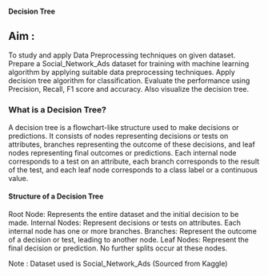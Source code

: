 #### Decision Tree
## Aim :
To study and apply Data Preprocessing techniques on given dataset. Prepare a Social_Network_Ads dataset for training with machine learning algorithm by applying suitable data preprocessing techniques. Apply decision tree algorithm for classification. Evaluate the performance using Precision, Recall, F1 score and accuracy. Also visualize the decision tree.

### What is a Decision Tree?
A decision tree is a flowchart-like structure used to make decisions or predictions. It consists of nodes representing decisions or tests on attributes, branches representing the outcome of these decisions, and leaf nodes representing final outcomes or predictions. Each internal node corresponds to a test on an attribute, each branch corresponds to the result of the test, and each leaf node corresponds to a class label or a continuous value.

#### Structure of a Decision Tree
Root Node: Represents the entire dataset and the initial decision to be made.
Internal Nodes: Represent decisions or tests on attributes. Each internal node has one or more branches.
Branches: Represent the outcome of a decision or test, leading to another node.
Leaf Nodes: Represent the final decision or prediction. No further splits occur at these nodes.

Note : Dataset used is Social_Network_Ads (Sourced from Kaggle)
